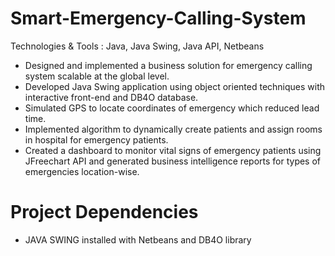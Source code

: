 # Smart-Emergency-Calling-System
Technologies & Tools : Java, Java Swing, Java API, Netbeans
- Designed and implemented a business solution for emergency calling system scalable at the global level.
- Developed Java Swing application using object oriented techniques with interactive front-end and DB4O database.
- Simulated GPS to locate coordinates of emergency which reduced lead time.
- Implemented algorithm to dynamically create patients and assign rooms in hospital for emergency patients.
- Created a dashboard to monitor vital signs of emergency patients using JFreechart API and generated business intelligence reports for types of emergencies location-wise.

# Project Dependencies 
- JAVA SWING installed with Netbeans and DB4O library
